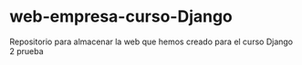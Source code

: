 # web-empresa-curso-Django
Repositorio para almacenar la web que hemos creado para el curso Django 2
prueba

